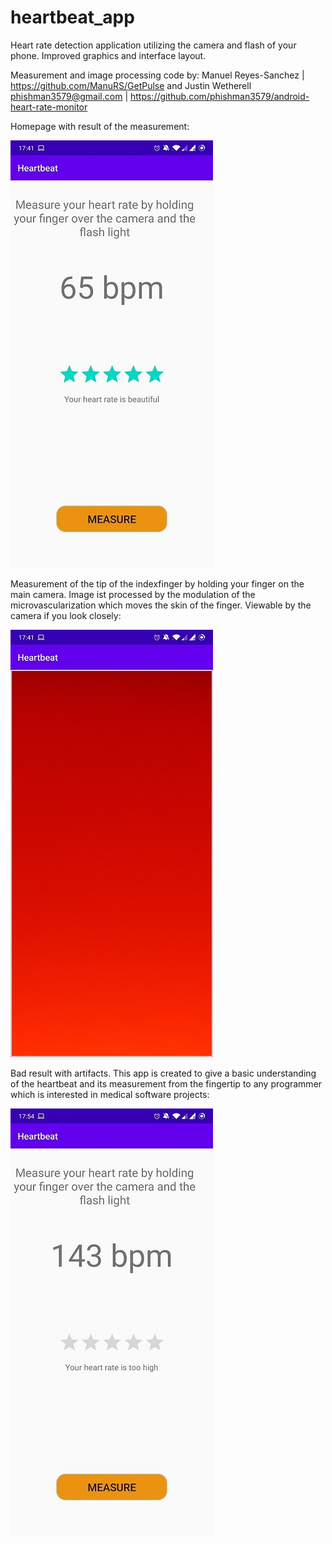 # heartbeat_app
Heart rate detection application utilizing the camera and flash of your phone. Improved graphics and interface layout. 

Measurement and image processing code by: Manuel Reyes-Sanchez | https://github.com/ManuRS/GetPulse
and Justin Wetherell <phishman3579@gmail.com> | https://github.com/phishman3579/android-heart-rate-monitor

Homepage with result of the measurement: 

![](https://github.com/Philip-M-Schmidt/heartbeat_app/blob/master/heartrate/Screenshot_20200929-174115.jpg)

Measurement of the tip of the indexfinger by holding your finger on the main camera. Image ist processed by the modulation of the microvascularization which moves the skin of the finger. Viewable by the camera if you look closely:

![](https://github.com/Philip-M-Schmidt/heartbeat_app/blob/master/heartrate/Screenshot_20200929-174124.jpg)

Bad result with artifacts. This app is created to give a basic understanding of the heartbeat and its measurement from the fingertip to any programmer which is interested in medical software projects: 

![](https://github.com/Philip-M-Schmidt/heartbeat_app/blob/master/heartrate/Screenshot_20200929-175427.jpg)
